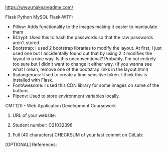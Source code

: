 https://www.makeareadme.com/



Flask
Python
MySQL
Flask-WTF:
- Pillow: Adds functionality to the images making it easier to manipulate them
- BCrypt: Used this to hash the passwords so that the raw passwords aren't stored.
- Bootstrap: I used 2 bootstrap libraries to modify the layout. At first, I just used one but I accidentally found out that by using 2 it modifies the layout in a nice way. Is this unconventional? Probably, I'm not entirely too sure but I didn't want to change it either way. (If
you wanna see what I mean, remove one of the bootstrap links in the layout.html)
- Itsdangerous: Used to create a time sensitive token. I think this is installed with Flask.
- FontAwesome: I used this CDN library for some images on some of the buttons.
- Pipenv: Used to store environment variables locally.





CMT120 - Web Application Development Coursework

1. URL of your website:

2. Student number: C21032396

3. Full (40 characters) CHECKSUM of your last commit on GitLab:

[OPTIONAL] References:
